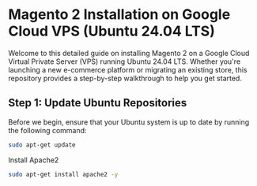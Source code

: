 # Magento 2 Installation on Google Cloud VPS (Ubuntu 24.04 LTS)

Welcome to this detailed guide on installing Magento 2 on a Google Cloud Virtual Private Server (VPS) running Ubuntu 24.04 LTS. Whether you're launching a new e-commerce platform or migrating an existing store, this repository provides a step-by-step walkthrough to help you get started.

## Step 1: Update Ubuntu Repositories

Before we begin, ensure that your Ubuntu system is up to date by running the following command:

```bash
sudo apt-get update
```

Install Apache2
```bash
sudo apt-get install apache2 -y
